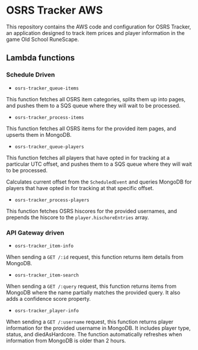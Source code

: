 # OSRS Tracker AWS

This repository contains the AWS code and configuration for OSRS Tracker, an application designed to track item prices
and player information in the game Old School RuneScape.

## Lambda functions

### Schedule Driven

- `osrs-tracker_queue-items`

This function fetches all OSRS item categories, splits them up into pages, and pushes them to a SQS queue where they
will wait to be processed.

- `osrs-tracker_process-items`

This function fetches all OSRS items for the provided item pages, and upserts them in MongoDB.

- `osrs-tracker_queue-players`

This function fetches all players that have opted in for tracking at a particular UTC offset, and pushes them to a SQS
queue where they will wait to be processed.

Calculates current offset from the `ScheduledEvent` and queries MongoDB for players that have opted in for tracking at
that specific offset.

- `osrs-tracker_process-players`

This function fetches OSRS hiscores for the provided usernames, and prepends the hiscore to the `player.hischoreEntries`
array.

### API Gateway driven

- `osrs-tracker_item-info`

When sending a `GET /:id` request, this function returns item details from MongoDB.

- `osrs-tracker_item-search`

When sending a `GET /:query` request, this function returns items from MongoDB where the name partially matches the
provided query. It also adds a confidence score property.

- `osrs-tracker_player-info`

When sending a `GET /:username` request, this function returns player information for the provided username in MongoDB.
It includes player type, status, and diedAsHardcore. The function automatically refreshes when information from MongoDB
is older than 2 hours.
